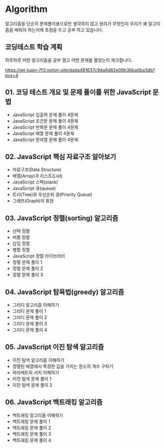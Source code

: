 # Algorithm
알고리즘을 단순히 문제풀이용으로만 생각하지 않고 원리가 무엇인지 우리가 왜 알고리즘을 배워야 하는지에 초점을 두고 공부 하고 있습니다.

## 코딩테스트 학습 계획
하루하루 어떤 알고리즘을 공부 했고 어떤 문제를 풀었는지 체크합니다.

https://jet-lupin-7f3.notion.site/dada481637c94a8d82e08b36ba0ba3db?pvs=4

## 01. 코딩 테스트 개요 및 문제 풀이를 위한 JavaScript 문법
- JavaScript 입출력 문제 풀이 4문제
- JavaScript 조건문 문제 풀이 4문제
- JavaScript 반복문 문제 풀이 4문제
- JavaScript 배열 문제 풀이 4문제
- JavaScript 문자열 문제 풀이 4문제

## 02. JavaScript 핵심 자료구조 알아보기
- 자료구조(Data Structure)
- 배열(Array)과 리스트(List)
- JavaScript 스택(stack)
- JavaScript 큐(queue)
- 트리(Tree)와 우선순위 큐(Priority Queue)
- 그래프(Graph)의 표현

## 03. JavaScript 정렬(sorting) 알고리즘
- 선택 정렬
- 버블 정렬
- 삽입 정렬
- 병합 정렬
- JavaScript 정렬 라이브러리
- 정렬 문제 풀이 1
- 정렬 문제 풀이 2
- 정렬 문제 풀이 3

## 04. JavaScript 탐욕법(greedy) 알고리즘
- 그리디 알고리즘 이해하기
- 그리디 문제 풀이 1
- 그리디 문제 풀이 2
- 그리디 문제 풀이 3
- 그리디 문제 풀이 4

## 05. JavaScript 이진 탐색 알고리즘
- 이진 탐색 알고리즘 이해하기
- 정렬된 배열에서 특정한 값을 가지는 원소의 개수 구하기
- 파라메트릭 서치 이해하기
- 이진 탐색 문제 풀이 1
- 이진 탐색 문제 풀이 2

## 06. JavaScript 백트래킹 알고리즘
- 백트래킹 알고리즘 이해하기
- 백트래킹 문제 풀이 1
- 백트래킹 문제 풀이 2
- 백트래킹 문제 풀이 3
- 백트래킹 문제 풀이 4
